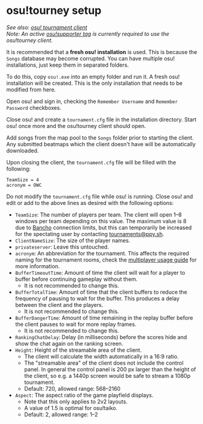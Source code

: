 # osu!tourney setup

*See also: [osu! tournament client](/wiki/osu!_tournament_client)*\
*Note: An active [osu!supporter tag](/wiki/osu!supporter) is currently required to use the osu!tourney client.*

It is recommended that a **fresh osu! installation** is used. This is because the `Songs` database may become corrupted. You can have multiple osu! installations, just keep them in separated folders.

To do this, copy `osu!.exe` into an empty folder and run it. A fresh osu! installation will be created. This is the only installation that needs to be modified from here.

Open osu! and sign in, checking the `Remember Username` and `Remember Password` checkboxes.

Close osu! and create a `tournament.cfg` file in the installation directory. Start osu! once more and the osu!tourney client should open.

Add songs from the map pool to the `Songs` folder prior to starting the client. Any submitted beatmaps which the client doesn't have will be automatically downloaded.

Upon closing the client, the `tournament.cfg` file will be filled with the following:

```
TeamSize = 4
acronym = OWC
```

Do not modify the `tournament.cfg` file while osu! is running. Close osu! and edit or add to the above lines as desired with the following options:

- `TeamSize`: The number of players per team. The client will open 1–8 windows per team depending on this value. The maximum value is 8 due to [Bancho](/wiki/Bancho_(server)) connection limits, but this can temporarily be increased for the spectating user by contacting [tournaments@ppy.sh](mailto:tournaments@ppy.sh).
- `ClientNameSize`: The size of the player names.
- `privateserver`: Leave this untouched.
- `acronym`: An abbreviation for the tournament. This affects the required naming for the tournament rooms, check the [multiplayer usage guide](/wiki/osu!_tournament_client/osu!tourney/Multiplayer_usage) for more information.
- `BufferTimeoutTime`: Amount of time the client will wait for a player to buffer before continuing gameplay without them.
  - It is not recommended to change this.
- `BufferTotalTime`: Amount of time that the client buffers to reduce the frequency of pausing to wait for the buffer. This produces a delay between the client and the players.
  - It is not recommended to change this.
- `BufferDangerTime`: Amount of time remaining in the replay buffer before the client pauses to wait for more replay frames.
  - It is not recommended to change this.
- `RankingChatDelay`: Delay (in milliseconds) before the scores hide and show the chat again on the ranking screen.
- `Height`: Height of the streamable area of the client.
  - The client will calculate the width automatically in a 16:9 ratio.
  - The "streamable area" of the client does not include the control panel. In general the control panel is 200 px larger than the height of the client, so e.g. a 1440p screen would be safe to stream a 1080p tournament.
  - Default: 720, allowed range: 568–2160
- `Aspect`: The aspect ratio of the game playfield displays.
  - Note that this only applies to 2v2 layouts.
  - A value of 1.5 is optimal for osu!taiko.
  - Default: 2, allowed range: 1–2
